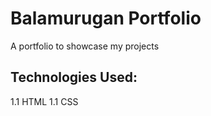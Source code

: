 # Balamurugan Portfolio

A portfolio to showcase my projects

## Technologies Used:

 1.1 HTML
 1.1 CSS

 